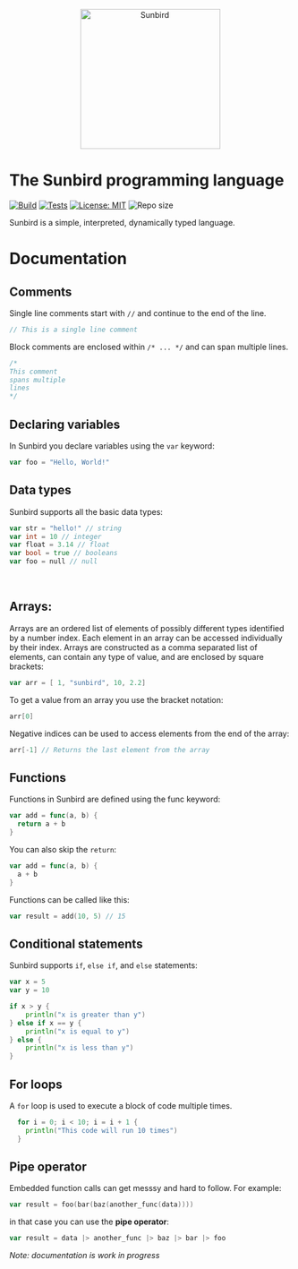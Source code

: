 <p align="center">
<img width="250" alt="Sunbird" src="https://github.com/user-attachments/assets/8c19c7b2-4d08-4d9f-a1da-0da1bb72ac5c" />
</p>

# The Sunbird programming language
[![Build](https://github.com/Sunbird-Lang/Sunbird/actions/workflows/build.yml/badge.svg)](https://github.com/Sunbird-Lang/Sunbird/actions/workflows/build.yml)
[![Tests](https://github.com/Sunbird-Lang/Sunbird/actions/workflows/tests.yml/badge.svg)](https://github.com/Sunbird-Lang/Sunbird/actions/workflows/tests.yml)
[![License: MIT](https://img.shields.io/badge/License-MIT-yellow.svg)](LICENSE)
![Repo size](https://img.shields.io/github/repo-size/sunbird-lang/sunbird?cacheSeconds=0)

Sunbird is a simple, interpreted, dynamically typed language.

# Documentation
## Comments
Single line comments start with `//` and continue to the end of the line.
```go
// This is a single line comment
```

Block comments are enclosed within `/* ... */` and can span multiple lines.
```go
/*
This comment
spans multiple
lines
*/
```

## Declaring variables
In Sunbird you declare variables using the `var` keyword:
```go
var foo = "Hello, World!"
```

## Data types
Sunbird supports all the basic data types:
```go
var str = "hello!" // string
var int = 10 // integer
var float = 3.14 // float
var bool = true // booleans
var foo = null // null
```

<br />

## Arrays:

Arrays are an ordered list of elements of possibly different types identified by a number index. Each element in an array can be accessed individually by their index. Arrays are constructed as a comma separated list of elements, can contain any type of value, and are enclosed by square brackets:
```go
var arr = [ 1, "sunbird", 10, 2.2]
```

To get a value from an array you use the bracket notation:
```go
arr[0]
```

Negative indices can be used to access elements from the end of the array:
```go
arr[-1] // Returns the last element from the array
```

## Functions
Functions in Sunbird are defined using the func keyword:
```go
var add = func(a, b) {
  return a + b
}
```

You can also skip the `return`:
```go
var add = func(a, b) {
  a + b
}
```

Functions can be called like this:
```go
var result = add(10, 5) // 15
```

## Conditional statements
Sunbird supports `if`, `else if`, and `else` statements:

```go
var x = 5
var y = 10

if x > y {
    println("x is greater than y")
} else if x == y {
    println("x is equal to y")
} else {
    println("x is less than y")
}
```

## For loops
A `for` loop is used to execute a block of code multiple times.

```go
  for i = 0; i < 10; i = i + 1 {
    println("This code will run 10 times")
  }
```
## Pipe operator
Embedded function calls can get messsy and hard to follow. For example:
```go
var result = foo(bar(baz(another_func(data))))
```
in that case you can use the **pipe operator**:
```go
var result = data |> another_func |> baz |> bar |> foo
```

*Note: documentation is work in progress*
